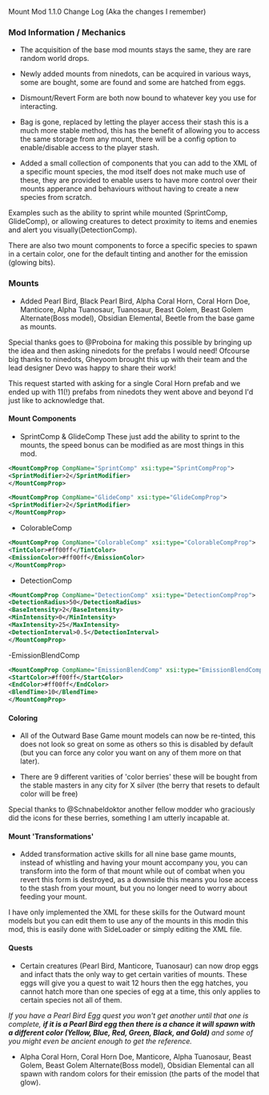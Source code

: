 Mount Mod 1.1.0 Change Log (Aka the changes I remember)


 ### Mod Information / Mechanics

- The acquisition of the base mod mounts stays the same, they are rare random world drops. 

- Newly added mounts from ninedots, can be acquired in various ways, some are bought, some are found and some are hatched from eggs.

- Dismount/Revert Form are both now bound to whatever key you use for interacting.

- Bag is gone, replaced by letting the player access their stash this is a much more stable method, this has the benefit of allowing you to access the same storage from any mount, there will be a config option to enable/disable access to the player stash.

- Added a small collection of components that you can add to the XML of a specific mount species, the mod itself does not make much use of these, they are provided to enable users to have more control over their mounts apperance and behaviours without having to create a new species from scratch.

 Examples such as the ability to sprint while mounted (SprintComp, GlideComp), or allowing creatures to detect proximity to items and enemies and alert you visually(DetectionComp).

There are also two mount components to force a specific species to spawn in a certain color, one for the default tinting and another for the emission (glowing bits).


### Mounts

- Added Pearl Bird, Black Pearl Bird, Alpha Coral Horn, Coral Horn Doe, Manticore, Alpha Tuanosaur, Tuanosaur, Beast Golem, Beast Golem Alternate(Boss model), Obsidian Elemental, Beetle from the base game as mounts. 

Special thanks goes to @Proboina for making this possible by bringing up the idea and then asking ninedots for the prefabs I would need! 
Ofcourse big thanks to ninedots, Gheyoom brought this up with their team and the lead designer Devo was happy to share their work!

This request started with asking for a single Coral Horn prefab and we ended up with 11(!) prefabs from ninedots they went above and beyond I'd just like to acknowledge that.


#### Mount Components
 - SprintComp & GlideComp
  These just add the ability to sprint to the mounts, the speed bonus can be modified as are most things in this mod.

```xml
<MountCompProp CompName="SprintComp" xsi:type="SprintCompProp">
<SprintModifier>2</SprintModifier>
</MountCompProp>
```

```xml
<MountCompProp CompName="GlideComp" xsi:type="GlideCompProp">
<SprintModifier>2</SprintModifier>
</MountCompProp>
```


- ColorableComp

```xml
<MountCompProp CompName="ColorableComp" xsi:type="ColorableCompProp">
<TintColor>#ff00ff</TintColor>
<EmissionColor>#ff00ff</EmissionColor>
</MountCompProp>
```

- DetectionComp
```xml
<MountCompProp CompName="DetectionComp" xsi:type="DetectionCompProp">
<DetectionRadius>50</DetectionRadius>
<BaseIntensity>2</BaseIntensity>
<MinIntensity>0</MinIntensity>
<MaxIntensity>25</MaxIntensity>
<DetectionInterval>0.5</DetectionInterval>
</MountCompProp>
```


-EmissionBlendComp

```xml
<MountCompProp CompName="EmissionBlendComp" xsi:type="EmissionBlendCompProp">
<StartColor>#ff00ff</StartColor>
<EndColor>#ff00ff</EndColor>
<BlendTime>10</BlendTime>
</MountCompProp>
```


#### Coloring

- All of the Outward Base Game mount models can now be re-tinted, this does not look so great on some as others so this is disabled by default (but you can force any color you want on any of them more on that later).

- There are 9 different varities of 'color berries' these will be bought from the stable masters in any city for X silver (the berry that resets to default color will be free)

Special thanks to @Schnabeldoktor another fellow modder who graciously did the icons for these berries, something I am utterly incapable at.


#### Mount 'Transformations'
- Added transformation active skills for all nine base game mounts, instead of whistling and having your mount accompany you, you can transform into the form of that mount while out of combat when you revert this form is destroyed, as a downside this means you lose access to the stash from your mount, but you no longer need to worry about feeding your mount.


I have only implemented the XML for these skills for the Outward mount models but you can edit them to use any of the mounts in this modin this mod, this is easily done with SideLoader or simply editing the XML file.

#### Quests

- Certain creatures (Pearl Bird, Manticore, Tuanosaur) can now drop eggs and infact thats the only way to get certain varities of mounts.
These eggs will give you a quest to wait 12 hours then the egg hatches, you cannot hatch more than one species of egg at a time, this only applies to certain species not all of them. 

*If you have a Pearl Bird Egg quest you won't get another until that one is complete, **if it is a Pearl Bird egg then there is a chance it will spawn with a different color (Yellow, Blue, Red, Green, Black, and Gold)** and some of you might even be ancient enough to get the reference.*

- Alpha Coral Horn, Coral Horn Doe, Manticore, Alpha Tuanosaur, Beast Golem, Beast Golem Alternate(Boss model), Obsidian Elemental can all spawn with random colors for their emission (the parts of the model that glow).
